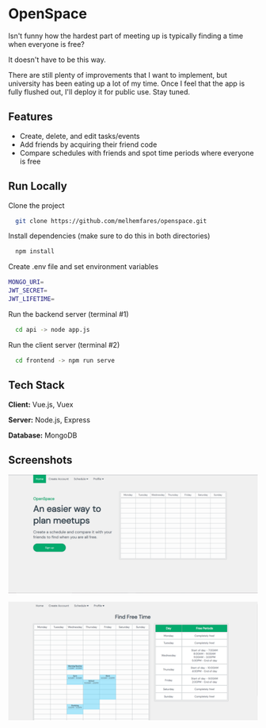 
# OpenSpace

Isn't funny how the hardest part of meeting up is typically finding a time when everyone is free?

It doesn't have to be this way.

There are still plenty of improvements that I want to implement, but university has been eating up a lot of my time. 
Once I feel that the app is fully flushed out, I'll deploy it for public use. Stay tuned.

## Features

- Create, delete, and edit tasks/events
- Add friends by acquiring their friend code
- Compare schedules with friends and spot time periods where everyone is free


## Run Locally

Clone the project

```bash
  git clone https://github.com/melhemfares/openspace.git
```

Install dependencies (make sure to do this in both directories)

```bash
  npm install
```
Create .env file and set environment variables

```bash
MONGO_URI=
JWT_SECRET=
JWT_LIFETIME=
```

Run the backend server (terminal #1)

```bash
  cd api -> node app.js
```

Run the client server (terminal #2)

```bash
  cd frontend -> npm run serve
```


## Tech Stack

**Client:** Vue.js, Vuex

**Server:** Node.js, Express

**Database:** MongoDB


## Screenshots

![Homepage](openspace-homepage.png)

![Free Time Finder](openspace-freetime.png)

